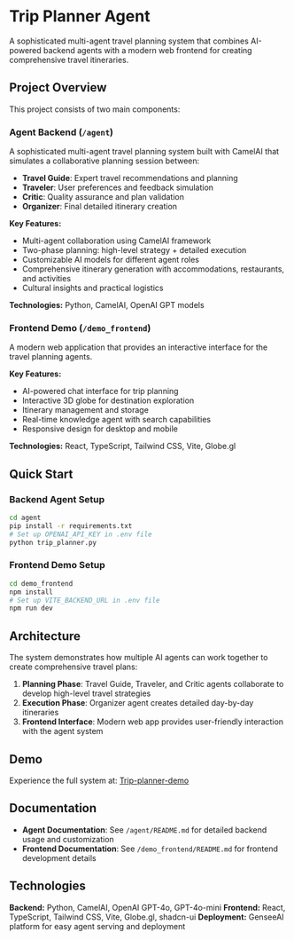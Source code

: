 # Trip Planner Agent

A sophisticated multi-agent travel planning system that combines AI-powered backend agents with a modern web frontend for creating comprehensive travel itineraries.

## Project Overview

This project consists of two main components:

### Agent Backend (`/agent`)
A sophisticated multi-agent travel planning system built with CamelAI that simulates a collaborative planning session between:
- **Travel Guide**: Expert travel recommendations and planning
- **Traveler**: User preferences and feedback simulation  
- **Critic**: Quality assurance and plan validation
- **Organizer**: Final detailed itinerary creation

**Key Features:**
- Multi-agent collaboration using CamelAI framework
- Two-phase planning: high-level strategy + detailed execution
- Customizable AI models for different agent roles
- Comprehensive itinerary generation with accommodations, restaurants, and activities
- Cultural insights and practical logistics

**Technologies:** Python, CamelAI, OpenAI GPT models

### Frontend Demo (`/demo_frontend`)
A modern web application that provides an interactive interface for the travel planning agents.

**Key Features:**
- AI-powered chat interface for trip planning
- Interactive 3D globe for destination exploration
- Itinerary management and storage
- Real-time knowledge agent with search capabilities
- Responsive design for desktop and mobile

**Technologies:** React, TypeScript, Tailwind CSS, Vite, Globe.gl

## Quick Start

### Backend Agent Setup
```bash
cd agent
pip install -r requirements.txt
# Set up OPENAI_API_KEY in .env file
python trip_planner.py
```

### Frontend Demo Setup
```bash
cd demo_frontend
npm install
# Set up VITE_BACKEND_URL in .env file
npm run dev
```

## Architecture

The system demonstrates how multiple AI agents can work together to create comprehensive travel plans:

1. **Planning Phase**: Travel Guide, Traveler, and Critic agents collaborate to develop high-level travel strategies
2. **Execution Phase**: Organizer agent creates detailed day-by-day itineraries
3. **Frontend Interface**: Modern web app provides user-friendly interaction with the agent system

## Demo

Experience the full system at: [Trip-planner-demo](https://demo.gensee.ai/trip-planner/)

## Documentation

- **Agent Documentation**: See `/agent/README.md` for detailed backend usage and customization
- **Frontend Documentation**: See `/demo_frontend/README.md` for frontend development details

## Technologies

**Backend:** Python, CamelAI, OpenAI GPT-4o, GPT-4o-mini
**Frontend:** React, TypeScript, Tailwind CSS, Vite, Globe.gl, shadcn-ui
**Deployment:** GenseeAI platform for easy agent serving and deployment
